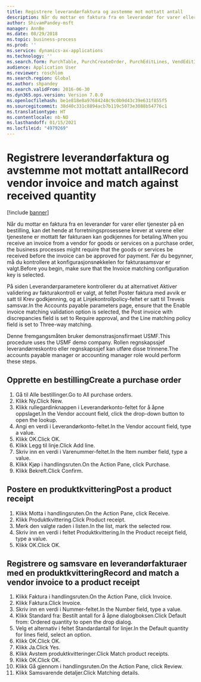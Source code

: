 ```yaml
---
title: Registrere leverandørfaktura og avstemme mot mottatt antall
description: Når du mottar en faktura fra en leverandør for varer eller tjenester på en bestilling, kan det hende at forretningsprosessene krever at varene eller tjenestene er mottatt før fakturaen kan godkjennes for betaling.
author: ShivamPandey-msft
manager: AnnBe
ms.date: 08/29/2018
ms.topic: business-process
ms.prod: ''
ms.service: dynamics-ax-applications
ms.technology: ''
ms.search.form: PurchTable, PurchCreateOrder, PurchEditLines, VendEditInvoice, VendEditInvoiceDefaultQuantityForLinesDropDialog,  VendJournalMatch_PackingSlip, VendInvoiceMatchingDetails
audience: Application User
ms.reviewer: roschlom
ms.search.region: Global
ms.author: shpandey
ms.search.validFrom: 2016-06-30
ms.dyn365.ops.version: Version 7.0.0
ms.openlocfilehash: be1e818e8a97684248c9c0b9d43c39e631f855f5
ms.sourcegitcommit: 38d40c331c8894acb7b119c5073e3088b54776c1
ms.translationtype: HT
ms.contentlocale: nb-NO
ms.lasthandoff: 01/15/2021
ms.locfileid: "4979269"
---
```

# <a name="record-vendor-invoice-and-match-against-received-quantity"></a><span data-ttu-id="9bd16-103">Registrere leverandørfaktura og avstemme mot mottatt antall</span><span class="sxs-lookup"><span data-stu-id="9bd16-103">Record vendor invoice and match against received quantity</span></span>

[!include [banner](../../includes/banner.md)]

<span data-ttu-id="9bd16-104">Når du mottar en faktura fra en leverandør for varer eller tjenester på en bestilling, kan det hende at forretningsprosessene krever at varene eller tjenestene er mottatt før fakturaen kan godkjennes for betaling.</span><span class="sxs-lookup"><span data-stu-id="9bd16-104">When you receive an invoice from a vendor for goods or services on a purchase order, the business processes might require that the goods or services be received before the invoice can be approved for payment.</span></span> <span data-ttu-id="9bd16-105">Før du begynner, må du kontrollere at konfigurasjonsnøkkelen for fakturasamsvar er valgt.</span><span class="sxs-lookup"><span data-stu-id="9bd16-105">Before you begin, make sure that the Invoice matching configuration key is selected.</span></span> 

<span data-ttu-id="9bd16-106">På siden Leverandørparametere kontrollerer du at alternativet Aktiver validering av fakturakontroll er valgt, at feltet Poster faktura med avvik er satt til Krev godkjenning, og at Linjekontrollpolicy-feltet er satt til Treveis samsvar.</span><span class="sxs-lookup"><span data-stu-id="9bd16-106">In the Accounts payable parameters page, ensure that the Enable invoice matching validation option is selected, the Post invoice with discrepancies field is set to Require approval, and the Line matching policy field is set to Three-way matching.</span></span>

<span data-ttu-id="9bd16-107">Denne fremgangsmåten bruker demonstrasjonsfirmaet USMF.</span><span class="sxs-lookup"><span data-stu-id="9bd16-107">This procedure uses the USMF demo company.</span></span> <span data-ttu-id="9bd16-108">Rollen regnskapssjef leverandørreskontro eller regnskapssjef kan utføre disse trinnene.</span><span class="sxs-lookup"><span data-stu-id="9bd16-108">The accounts payable manager or accounting manager role would perform these steps.</span></span>


## <a name="create-a-purchase-order"></a><span data-ttu-id="9bd16-109">Opprette en bestilling</span><span class="sxs-lookup"><span data-stu-id="9bd16-109">Create a purchase order</span></span>
1. <span data-ttu-id="9bd16-110">Gå til Alle bestillinger.</span><span class="sxs-lookup"><span data-stu-id="9bd16-110">Go to All purchase orders.</span></span>
2. <span data-ttu-id="9bd16-111">Klikk Ny.</span><span class="sxs-lookup"><span data-stu-id="9bd16-111">Click New.</span></span>
3. <span data-ttu-id="9bd16-112">Klikk rullegardinknappen i Leverandørkonto-feltet for å åpne oppslaget.</span><span class="sxs-lookup"><span data-stu-id="9bd16-112">In the Vendor account field, click the drop-down button to open the lookup.</span></span>
4. <span data-ttu-id="9bd16-113">Angi en verdi i Leverandørkonto-feltet.</span><span class="sxs-lookup"><span data-stu-id="9bd16-113">In the Vendor account field, type a value.</span></span>
5. <span data-ttu-id="9bd16-114">Klikk OK.</span><span class="sxs-lookup"><span data-stu-id="9bd16-114">Click OK.</span></span>
6. <span data-ttu-id="9bd16-115">Klikk Legg til linje.</span><span class="sxs-lookup"><span data-stu-id="9bd16-115">Click Add line.</span></span>
7. <span data-ttu-id="9bd16-116">Skriv inn en verdi i Varenummer-feltet.</span><span class="sxs-lookup"><span data-stu-id="9bd16-116">In the Item number field, type a value.</span></span>
8. <span data-ttu-id="9bd16-117">Klikk Kjøp i handlingsruten.</span><span class="sxs-lookup"><span data-stu-id="9bd16-117">On the Action Pane, click Purchase.</span></span>
9. <span data-ttu-id="9bd16-118">Klikk Bekreft.</span><span class="sxs-lookup"><span data-stu-id="9bd16-118">Click Confirm.</span></span>

## <a name="post-a-product-receipt"></a><span data-ttu-id="9bd16-119">Postere en produktkvittering</span><span class="sxs-lookup"><span data-stu-id="9bd16-119">Post a product receipt</span></span>
1. <span data-ttu-id="9bd16-120">Klikk Motta i handlingsruten.</span><span class="sxs-lookup"><span data-stu-id="9bd16-120">On the Action Pane, click Receive.</span></span>
2. <span data-ttu-id="9bd16-121">Klikk Produktkvittering.</span><span class="sxs-lookup"><span data-stu-id="9bd16-121">Click Product receipt.</span></span>
3. <span data-ttu-id="9bd16-122">Merk den valgte raden i listen.</span><span class="sxs-lookup"><span data-stu-id="9bd16-122">In the list, mark the selected row.</span></span>
4. <span data-ttu-id="9bd16-123">Skriv inn en verdi i feltet Produktkvittering.</span><span class="sxs-lookup"><span data-stu-id="9bd16-123">In the Product receipt field, type a value.</span></span>
5. <span data-ttu-id="9bd16-124">Klikk OK.</span><span class="sxs-lookup"><span data-stu-id="9bd16-124">Click OK.</span></span>

## <a name="record-and-match-a-vendor-invoice-to-a-product-receipt"></a><span data-ttu-id="9bd16-125">Registrere og samsvare en leverandørfakturaer med en produktkvittering</span><span class="sxs-lookup"><span data-stu-id="9bd16-125">Record and match a vendor invoice to a product receipt</span></span>
1. <span data-ttu-id="9bd16-126">Klikk Faktura i handlingsruten.</span><span class="sxs-lookup"><span data-stu-id="9bd16-126">On the Action Pane, click Invoice.</span></span>
2. <span data-ttu-id="9bd16-127">Klikk Faktura.</span><span class="sxs-lookup"><span data-stu-id="9bd16-127">Click Invoice.</span></span>
3. <span data-ttu-id="9bd16-128">Skriv inn en verdi i Nummer-feltet.</span><span class="sxs-lookup"><span data-stu-id="9bd16-128">In the Number field, type a value.</span></span>
4. <span data-ttu-id="9bd16-129">Klikk Standard fra: Bestilt antall for å åpne dialogboksen.</span><span class="sxs-lookup"><span data-stu-id="9bd16-129">Click Default from: Ordered quantity to open the drop dialog.</span></span>
5. <span data-ttu-id="9bd16-130">Velg et alternativ i feltet Standardantall for linjer.</span><span class="sxs-lookup"><span data-stu-id="9bd16-130">In the Default quantity for lines field, select an option.</span></span>
6. <span data-ttu-id="9bd16-131">Klikk OK.</span><span class="sxs-lookup"><span data-stu-id="9bd16-131">Click OK.</span></span>
7. <span data-ttu-id="9bd16-132">Klikk Ja.</span><span class="sxs-lookup"><span data-stu-id="9bd16-132">Click Yes.</span></span>
8. <span data-ttu-id="9bd16-133">Klikk Avstem produktkvitteringer.</span><span class="sxs-lookup"><span data-stu-id="9bd16-133">Click Match product receipts.</span></span>
9. <span data-ttu-id="9bd16-134">Klikk OK.</span><span class="sxs-lookup"><span data-stu-id="9bd16-134">Click OK.</span></span>
10. <span data-ttu-id="9bd16-135">Klikk Gå gjennom i handlingsruten.</span><span class="sxs-lookup"><span data-stu-id="9bd16-135">On the Action Pane, click Review.</span></span>
11. <span data-ttu-id="9bd16-136">Klikk Samsvarende detaljer.</span><span class="sxs-lookup"><span data-stu-id="9bd16-136">Click Matching details.</span></span>

